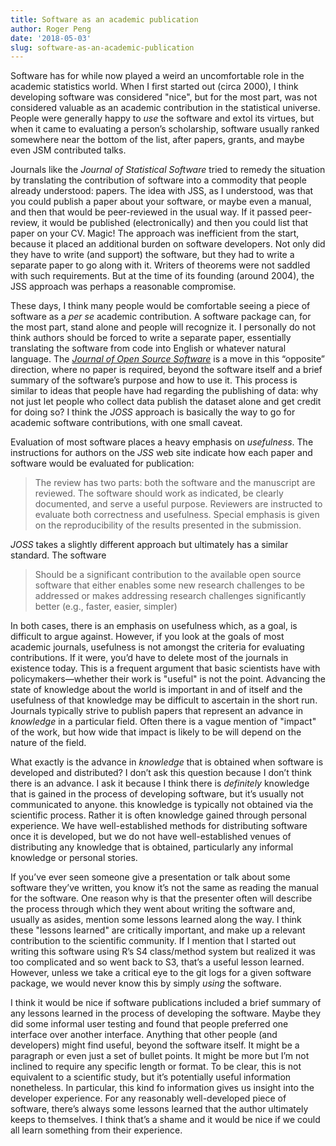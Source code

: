 ```yaml
---
title: Software as an academic publication
author: Roger Peng
date: '2018-05-03'
slug: software-as-an-academic-publication
---
```



Software has for while now played a weird an uncomfortable role in the academic statistics world. When I first started out (circa 2000), I think developing software was considered "nice", but for the most part, was not considered valuable as an academic contribution in the statistical universe. People were generally happy to *use* the software and extol its virtues, but when it came to evaluating a person’s scholarship, software usually ranked somewhere near the bottom of the list, after papers, grants, and maybe even JSM contributed talks.

Journals like the *Journal of Statistical Software* tried to remedy the situation by translating the contribution of software into a commodity that people already understood: papers. The idea with JSS, as I understood, was that you could publish a paper about your software, or maybe even a manual, and then that would be peer-reviewed in the usual way. If it passed peer-review, it would be published (electronically) and then you could list that paper on your CV. Magic! The approach was inefficient from the start, because it placed an additional burden on software developers. Not only did they have to write (and support) the software, but they had to write a separate paper to go along with it. Writers of theorems were not saddled with such requirements. But at the time of its founding (around 2004), the JSS approach was perhaps a reasonable compromise. 

These days, I think many people would be comfortable seeing a piece of software as a *per se* academic contribution. A software package can, for the most part, stand alone and people will recognize it. I personally do not think authors should be forced to write a separate paper, essentially translating the software from code into English or whatever natural language. The [*Journal of Open Source Software*](http://joss.theoj.org) is a move in this “opposite” direction, where no paper is required, beyond the software itself and a brief summary of the software’s purpose and how to use it. This process is similar to ideas that people have had regarding the publishing of data: why not just let people who collect data publish the dataset alone and get credit for doing so? I think the *JOSS* approach is basically the way to go for academic software contributions, with one small caveat. 

Evaluation of most software places a heavy emphasis on *usefulness*. The instructions for authors on the *JSS* web site indicate how each paper and software would be evaluated for publication:

> The review has two parts: both the software and the manuscript are reviewed. The software should work as indicated, be clearly documented, and serve a useful purpose. Reviewers are instructed to evaluate both correctness and usefulness. Special emphasis is given on the reproducibility of the results presented in the submission.

*JOSS* takes a slightly different approach but ultimately has a similar standard. The software

> Should be a significant contribution to the available open source software that either enables some new research challenges to be addressed or makes addressing research challenges significantly better (e.g., faster, easier, simpler)

In both cases, there is an emphasis on usefulness which, as a goal, is difficult to argue against. However, if you look at the goals of most academic journals, usefulness is not amongst the criteria for evaluating contributions. If it were, you’d have to delete most of the journals in existence today. This is a frequent argument that basic scientists have with policymakers—whether their work is "useful" is not the point. Advancing the state of knowledge about the world is important in and of itself and the usefulness of that knowledge may be difficult to ascertain in the short run. Journals typically strive to publish papers that represent an advance in *knowledge* in a particular field. Often there is a vague mention of "impact" of the work, but how wide that impact is likely to be will depend on the nature of the field.

What exactly is the advance in *knowledge* that is obtained when software is developed and distributed? I don’t ask this question because I don’t think there is an advance. I ask it because I think there is *definitely* knowledge that is gained in the process of developing software, but it’s usually not communicated to anyone. this knowledge is typically not obtained via the scientific process. Rather it is often knowledge gained through personal experience. We have well-established methods for distributing software once it is developed, but we do not have well-established venues of distributing any knowledge that is obtained, particularly any informal knowledge or personal stories. 
 
If you’ve ever seen someone give a presentation or talk about some software they’ve written, you know it’s not the same as reading the manual for the software. One reason why is that the presenter often will describe the process through which they went about writing the software and, usually as asides, mention some lessons learned along the way. I think these "lessons learned" are critically important, and make up a relevant contribution to the scientific community. If I mention that I started out writing this software using R’s S4 class/method system but realized it was too complicated and so went back to S3, that’s a useful lesson learned. However, unless we take a critical eye to the git logs for a given software package, we would never know this by simply *using* the software. 

I think it would be nice if software publications included a brief summary of any lessons learned in the process of developing the software. Maybe they did some informal user testing and found that people preferred one interface over another interface. Anything that other people (and developers) might find useful, beyond the software itself. It might be a paragraph or even just a set of bullet points. It might be more but I’m not inclined to require any specific length or format. To be clear, this is not equivalent to a scientific study, but it’s potentially useful information nonetheless. In particular, this kind fo information gives us insight into the developer experience. For any reasonably well-developed piece of software, there’s always some lessons learned that the author ultimately keeps to themselves. I think that’s a shame and it would be nice if we could all learn something from their experience.

